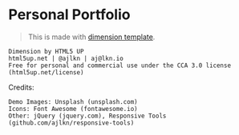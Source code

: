 # Personal Portfolio

> This is made with [dimension template](https://html5up.net/dimension).

```
Dimension by HTML5 UP
html5up.net | @ajlkn | aj@lkn.io
Free for personal and commercial use under the CCA 3.0 license (html5up.net/license)
```

Credits:
```
Demo Images: Unsplash (unsplash.com)
Icons: Font Awesome (fontawesome.io)
Other: jQuery (jquery.com), Responsive Tools (github.com/ajlkn/responsive-tools)
```